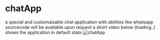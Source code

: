 # chatApp
a special and customaizable chat application with abilities like whatsapp sourcecode will be available upon request
a short video below (loading..) shows the application in default state
![chatApp](https://github.com/brianlangay4/chatApp/assets/67788456/62a9d321-deb4-492e-a17c-165baed8d7d6)
